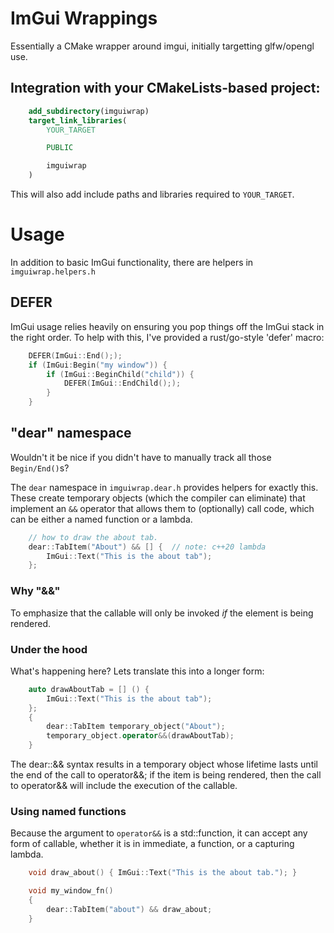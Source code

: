 # ImGui Wrappings

Essentially a CMake wrapper around imgui, initially targetting glfw/opengl use.

## Integration with your CMakeLists-based project:

```cmake
    add_subdirectory(imguiwrap)
    target_link_libraries(
        YOUR_TARGET

        PUBLIC

        imguiwrap
    )
```

This will also add include paths and libraries required to `YOUR_TARGET`.

# Usage

In addition to basic ImGui functionality, there are helpers in `imguiwrap.helpers.h`

## DEFER

ImGui usage relies heavily on ensuring you pop things off the ImGui stack in the right
order. To help with this, I've provided a rust/go-style 'defer' macro:

```cpp
    DEFER(ImGui::End(););
    if (ImGui:Begin("my window")) {
        if (ImGui::BeginChild("child")) {
            DEFER(ImGui::EndChild(););
        }
    }
```

## "dear" namespace

Wouldn't it be nice if you didn't have to manually track all those `Begin/End()`s?

The `dear` namespace in `imguiwrap.dear.h` provides helpers for exactly this. These
create temporary objects (which the compiler can eliminate) that implement an `&&`
operator that allows them to (optionally) call code, which can be either a named
function or a lambda.

```cpp
    // how to draw the about tab.
    dear::TabItem("About") && [] {  // note: c++20 lambda
        ImGui::Text("This is the about tab");
    };
```

### Why "&&"

To emphasize that the callable will only be invoked *if* the element is
being rendered.

### Under the hood

What's happening here? Lets translate this into a longer form:

```cpp
    auto drawAboutTab = [] () {
        ImGui::Text("This is the about tab");
    };
    {
        dear::TabItem temporary_object("About");
        temporary_object.operator&&(drawAboutTab);
    }
```

The dear::&& syntax results in a temporary object whose lifetime lasts until the
end of the call to operator&&; if the item is being rendered, then the call to
operator&& will include the execution of the callable.


### Using named functions

Because the argument to `operator&&` is a std::function, it can accept any form
of callable, whether it is in immediate, a function, or a capturing lambda.

```cpp
    void draw_about() { ImGui::Text("This is the about tab."); }

    void my_window_fn()
    {
        dear::TabItem("about") && draw_about;
    }
```
